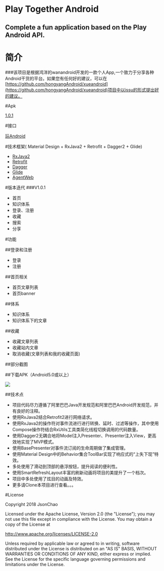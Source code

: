 # Play Together Android
## Complete a fun application based on the Play Android API.

# 简介

###该项目是根据鸿洋的wanandroid开发的一款个人App,一个致力于分享各种Android干货的平台。如果您有任何好的建议，可以在[https://github.com/hongyangAndroid/xueandroid](https://github.com/hongyangAndroid/xueandroid)项目中以issu的形式提出好的建议。      

#Apk

 <a href="https://www.pgyer.com/6osT" target="_blank">1.0.1</a>

#接口

  <a href="http://www.wanandroid.com/blog/show/2" target="_blank">玩Android</a>
  
#技术框架( Material Design + RxJava2 + Retrofit + Dagger2  + Glide)
  -  <a href="https://github.com/amitshekhariitbhu/RxJava2-Android-Samples" target="_blank">RxJava2</a>
  - <a href="http://square.github.io/retrofit/" target="_blank">Retrofit</a>
  -  <a href="https://github.com/google/dagger" target="_blank">Dagger</a>
  -  <a href="https://github.com/bumptech/glide" target="_blank">Glide</a>
  -  <a href="https://github.com/Justson/AgentWeb" target="_blank">AgentWeb</a>
  
#版本迭代
###V1.0.1
  -  首页
  -  知识体系
  -  登录、注册
  -  收藏
  -  搜索
  -  分享
  
#功能
  
##登录和注册
  -  登录
  -  注册


##首页相关
  -  首页文章列表
  -  首页banner


##体系
  -  知识体系
  -  知识体系下的文章

##收藏
 -   收藏文章列表
 -   收藏站内文章
 -   取消收藏(文章列表和我的收藏页面)
 
##部分截图


##下载APK（Android5.0或以上）

![](https://i.imgur.com/VAyufMy.png)
 
##技术点
 -  项目代码尽力遵循了阿里巴巴Java开发规范和阿里巴巴Android开发规范，并有良好的注释。
 -  使用RxJava2结合Retrofit2进行网络请求。
 -  使用RxJava2的操作符对事件流进行进行转换、延时、过滤等操作，其中使用Compose操作符结合RxUtils工具类简化线程切换调用的代码数量。
 -  使用Dagger2无耦合地将Model注入Presenter、Presenter注入View，更高效地实现了MVP模式。
 -  使用BasePresenter对事件流订阅的生命周期做了集成管理。
 -  使用Material Design中的Behavior集合ToolBar实现了响应式的“上失下现”特效。
 -  多处使用了滑动到顶部的悬浮按钮，提升阅读的便利性。
 -  使用SmartRefreshLayout丰富的刷新动画将项目的美提升了一个档次。
 -  项目中多处使用了炫目的动画及特效。
 -  更多请Clone本项目进行查看。。。
 
 
  
#License

 Copyright 2018 JsonChao
 
 Licensed under the Apache License, Version 2.0 (the "License"); you may not use this file except in compliance with the License. You may obtain a copy of the License at
 
 http://www.apache.org/licenses/LICENSE-2.0
 
 Unless required by applicable law or agreed to in writing, software distributed under the License is distributed on an "AS IS" BASIS, WITHOUT WARRANTIES OR CONDITIONS OF ANY KIND, either express or implied. See the License for the specific language governing permissions and limitations under the License.